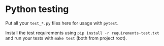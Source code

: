 # Python testing

Put all your `test_*.py` files here for usage with `pytest`.

Install the test requirements using `pip install -r requirements-test.txt` and run your tests with `make test` (both from project root).